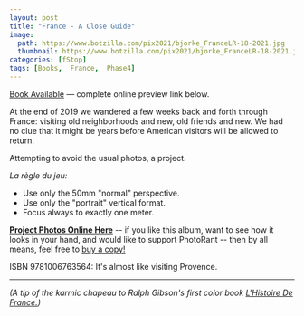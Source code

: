 ```yaml
---
layout: post
title: "France - A Close Guide"
image:
  path: https://www.botzilla.com/pix2021/bjorke_FranceLR-18-2021.jpg
  thumbnail: https://www.botzilla.com/pix2021/bjorke_FranceLR-18-2021.jpg
categories: [fStop]
tags: [Books, _France, _Phase4]
---
```


<a href="https://www.blurb.com/b/11043226-france-a-guide">Book Available</a> &mdash; complete online preview link below.

<!--more-->

At the end of 2019 we wandered a few weeks back and forth through France: visiting old neighborhoods and new, old friends and new. We had no clue that it might be years before American visitors will be allowed to return.

Attempting to avoid the usual photos, a project.

_La règle du jeu:_

* Use only the 50mm "normal" perspective.
* Use only the "portrait" vertical format.
* Focus always to exactly one meter.

<a href="https://www.blurb.com/b/11043226-france-a-guide"><b>Project Photos Online Here</b></a> -- if you like this album, want to see how it looks in your hand, and would like to support PhotoRant -- then by all means, feel free to 
<a href="https://www.blurb.com/b/11043226-france-a-guide">buy a copy!</a>

ISBN 9781006763564: It's almost like visiting Provence.

<hr>

_(A tip of the karmic chapeau to Ralph Gibson's first color book <u>L'Histoire De France.</u>)_


